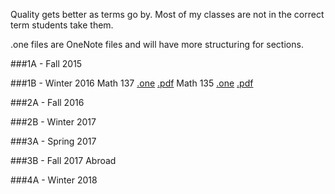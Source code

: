 Quality gets better as terms go by.
Most of my classes are not in the correct term students take them.

.one files are OneNote files and will have more structuring for sections.


###1A - Fall 2015

###1B - Winter 2016
Math 137 [.one]() [.pdf]()
Math 135 [.one]() [.pdf]()

###2A - Fall 2016


###2B - Winter 2017

###3A - Spring 2017

###3B - Fall 2017
Abroad

###4A - Winter 2018
